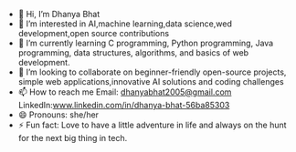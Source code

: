 - 👋 Hi, I’m Dhanya Bhat
- 👀 I’m interested in AI,machine learning,data science,wed development,open source contributions
- 🌱 I’m currently learning C programming, Python programming, Java programming, data structures, algorithms, and basics of web development.
- 💞️ I’m looking to collaborate on beginner-friendly open-source projects, simple web applications,innovative AI solutions and coding challenges
- 📫 How to reach me Email: dhanyabhat2005@gmail.com LinkedIn:www.linkedin.com/in/dhanya-bhat-56ba85303
- 😄 Pronouns: she/her
- ⚡ Fun fact: Love to have a little adventure in life and always on the hunt for the next big thing in tech.

<!---
dhanyabhat16/dhanyabhat16 is a ✨ special ✨ repository because its `README.md` (this file) appears on your GitHub profile.
You can click the Preview link to take a look at your changes.
--->
